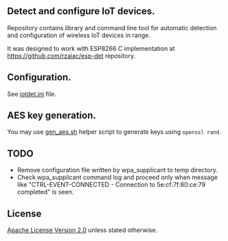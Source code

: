 ## Detect and configure IoT devices.

Repository contains library and command line tool for automatic detection and 
configuration of wireless IoT devices in range.

It was designed to work with ESP8266 C implementation 
at https://github.com/rzajac/esp-det repository. 

##  Configuration.

See [iotdet.ini](iotdet/iotdet.ini) file.

## AES key generation.

You may use [gen_aes.sh](gen_aes.sh) helper script to generate keys using `openssl rand`.

## TODO

- Remove configuration file written by wpa_supplicant to temp directory.
- Check wpa_supplicant command log and proceed only when message 
like "CTRL-EVENT-CONNECTED - Connection to 5e:cf:7f:80:ce:79 completed" is seen.

## License

[Apache License Version 2.0](LICENSE) unless stated otherwise.

